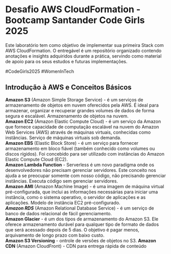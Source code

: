 # Desafio AWS CloudFormation - Bootcamp Santander Code Girls 2025
Este laboratório tem como objetivo de implementar sua primeira Stack com AWS CloudFormation. O entregável é um repositório organizado contendo anotações e insights adquiridos durante a prática, servindo como material de apoio para os seus estudos e futuras implementações.

#CodeGirls2025 #WomenInTech


## Introdução à AWS e Conceitos Básicos
**Amazon S3** (Amazon Simple Storage Service) - é um serviços de armazenamento de objetos em nuvem oferecidos pela AWS. É ideal para armazenar, organizar e recuperar grandes volumes de dados de forma segura e escalável. Armazenamento de objetos na nuvem.\
**Amazon EC2** (Amazon Elastic Compute Cloud) - é um serviço da Amazon que fornece capacidade de computação escalável na nuvem do Amazon Web Services (AWS) através de máquinas virtuais, conhecidas como instâncias. Serviço de máquinas virtuais sob demanda.\
**Amazon EBS** (Elastic Block Store) - é um serviço para fornecer armazenamento em bloco fiável (também conhecido como volumes ou discos rígidos). Foi concebido para ser utilizado com instâncias do Amazon Elastic Compute Cloud (EC2).\
**Amazon Lambda Function** - Serverless é um novo paradigma onde os desenvolvedores não precisam gerenciar servidores. Este conceito nos ajuda a se preocupar somente com nosso código, não precisando gerenciar instâncias. Executa código sem gerenciar servidores.\
**Amazon AMI** (Amazon Machine Image) - é uma imagem de máquina virtual pré-configurada, que inclui as informações necessárias para iniciar uma instância, como o sistema operativo, o servidor de aplicações e as aplicações. Modelo de instância EC2 pré-configurado.\
***Amazon RDS*** (Amazon Relational Database Service) - é um serviço de banco de dados relacional de fácil gerenciamento.\
**Amazon Glacier** - é um dos tipos de armazenamento do Amazon S3. Ele oferece armazenamento durável para qualquer tipo de formato de dados que será acessado depois de 5 dias. O objetivo é pagar menos, arquivamento de longo prazo com baixo custo.\
**Amazon S3 Versioning** - ontrole de versões de objetos no S3.
**Amazon CDN** (Amazon CloudFront) - CDN para entrega rápida de conteúdo





